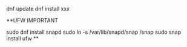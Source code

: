 dnf update
dnf install xxx

**UFW IMPORTANT

sudo dnf install snapd
sudo ln -s /var/lib/snapd/snap /snap
sudo snap install ufw
**



